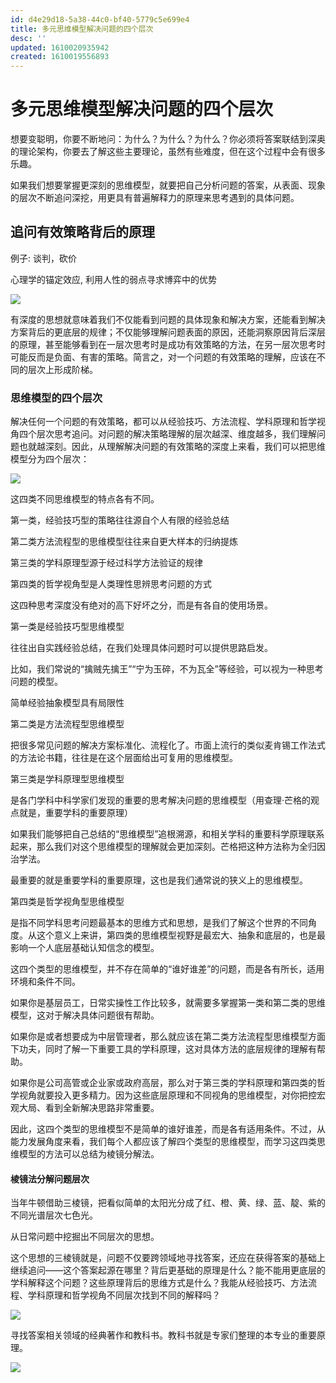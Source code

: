 ```yaml
---
id: d4e29d18-5a38-44c0-bf40-5779c5e699e4
title: 多元思维模型解决问题的四个层次
desc: ''
updated: 1610020935942
created: 1610019556893
---
```


# 多元思维模型解决问题的四个层次

想要变聪明，你要不断地问：为什么？为什么？为什么？你必须将答案联结到深奥的理论架构，你要去了解这些主要理论，虽然有些难度，但在这个过程中会有很多乐趣。

如果我们想要掌握更深刻的思维模型，就要把自己分析问题的答案，从表面、现象的层次不断追问深挖，用更具有普遍解释力的原理来思考遇到的具体问题。

## 追问有效策略背后的原理

例子: 谈判，砍价

心理学的锚定效应, 利用人性的弱点寻求博弈中的优势

![](/assets/images/2021-01-07-19-44-09.png)

有深度的思想就意味着我们不仅能看到问题的具体现象和解决方案，还能看到解决方案背后的更底层的规律；不仅能够理解问题表面的原因，还能洞察原因背后深层的原理，甚至能够看到在一层次思考时是成功有效策略的方法，在另一层次思考时可能反而是负面、有害的策略。简言之，对一个问题的有效策略的理解，应该在不同的层次上形成阶梯。

### 思维模型的四个层次

解决任何一个问题的有效策略，都可以从经验技巧、方法流程、学科原理和哲学视角四个层次思考追问。对问题的解决策略理解的层次越深、维度越多，我们理解问题也就越深刻。因此，从理解解决问题的有效策略的深度上来看，我们可以把思维模型分为四个层次：

![](/assets/images/2021-01-07-19-46-06.png)


这四类不同思维模型的特点各有不同。

第一类，经验技巧型的策略往往源自个人有限的经验总结

第二类方法流程型的思维模型往往来自更大样本的归纳提炼

第三类的学科原理型源于经过科学方法验证的规律

第四类的哲学视角型是人类理性思辨思考问题的方式

这四种思考深度没有绝对的高下好坏之分，而是有各自的使用场景。

第一类是经验技巧型思维模型

往往出自实践经验总结，在我们处理具体问题时可以提供思路启发。

比如，我们常说的“擒贼先擒王”“宁为玉碎，不为瓦全”等经验，可以视为一种思考问题的模型。

简单经验抽象模型具有局限性

第二类是方法流程型思维模型

把很多常见问题的解决方案标准化、流程化了。市面上流行的类似麦肯锡工作法式的方法论书籍，往往是在这个层面给出可复用的思维模型。

第三类是学科原理型思维模型

是各门学科中科学家们发现的重要的思考解决问题的思维模型（用查理·芒格的观点就是，重要学科的重要原理）

如果我们能够把自己总结的“思维模型”追根溯源，和相关学科的重要科学原理联系起来，那么我们对这个思维模型的理解就会更加深刻。芒格把这种方法称为全归因治学法。

最重要的就是重要学科的重要原理，这也是我们通常说的狭义上的思维模型。


第四类是哲学视角型思维模型

是指不同学科思考问题最基本的思维方式和思想，是我们了解这个世界的不同角度。从这个意义上来讲，第四类的思维模型视野是最宏大、抽象和底层的，也是最影响一个人底层基础认知信念的模型。

这四个类型的思维模型，并不存在简单的“谁好谁差”的问题，而是各有所长，适用环境和条件不同。

如果你是基层员工，日常实操性工作比较多，就需要多掌握第一类和第二类的思维模型，这对于解决具体问题很有帮助。

如果你是或者想要成为中层管理者，那么就应该在第二类方法流程型思维模型方面下功夫，同时了解一下重要工具的学科原理，这对具体方法的底层规律的理解有帮助。

如果你是公司高管或企业家或政府高层，那么对于第三类的学科原理和第四类的哲学视角就要投入更多精力。因为这些底层原理和不同视角的思维模型，对你把控宏观大局、看到全新解决思路非常重要。

因此，这四个类型的思维模型不是简单的谁好谁差，而是各有适用条件。不过，从能力发展角度来看，我们每个人都应该了解四个类型的思维模型，而学习这四类思维模型的方法可以总结为棱镜分解法。


#### 棱镜法分解问题层次


当年牛顿借助三棱镜，把看似简单的太阳光分成了红、橙、黄、绿、蓝、靛、紫的不同光谱层次七色光。

从日常问题中挖掘出不同层次的思想。

这个思想的三棱镜就是，问题不仅要跨领域地寻找答案，还应在获得答案的基础上继续追问——这个答案起源在哪里？背后更基础的原理是什么？能不能用更底层的学科解释这个问题？这些原理背后的思维方式是什么？我能从经验技巧、方法流程、学科原理和哲学视角不同层次找到不同的解释吗？

![](/assets/images/2021-01-07-20-00-24.png)

寻找答案相关领域的经典著作和教科书。教科书就是专家们整理的本专业的重要原理。

![](/assets/images/2021-01-07-20-02-11.png)

